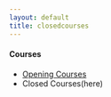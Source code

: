 ```yaml
---
layout: default
title: closedcourses
---
```

<h4>Courses</h4>
 <p class="linklink" style = "background-color:#ffffff;border-radius:0 15px;align:right;">
          <ul class="posts-list">
            <li class="post-link">
                <a class="post-title" href="https://youngjoongko.github.io/Courses/closedcourses/">Opening Courses</a>
            </li>
            <li>Closed Courses(here)
            </li>
          </ul>
  </p>
  
## 
